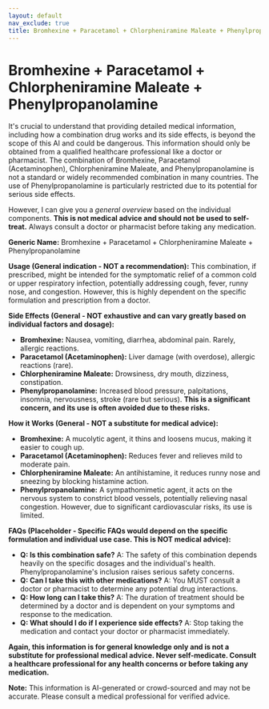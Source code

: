 ```yaml
---
layout: default
nav_exclude: true
title: Bromhexine + Paracetamol + Chlorpheniramine Maleate + Phenylpropanolamine
---
```


# Bromhexine + Paracetamol + Chlorpheniramine Maleate + Phenylpropanolamine

It's crucial to understand that providing detailed medical information, including how a combination drug works and its side effects, is beyond the scope of this AI and could be dangerous.  This information should only be obtained from a qualified healthcare professional like a doctor or pharmacist.  The combination of Bromhexine, Paracetamol (Acetaminophen), Chlorpheniramine Maleate, and Phenylpropanolamine is not a standard or widely recommended combination in many countries.  The use of Phenylpropanolamine is particularly restricted due to its potential for serious side effects.

However, I can give you a *general overview* based on the individual components.  **This is not medical advice and should not be used to self-treat.** Always consult a doctor or pharmacist before taking any medication.

**Generic Name:** Bromhexine + Paracetamol + Chlorpheniramine Maleate + Phenylpropanolamine

**Usage (General indication - NOT a recommendation):** This combination, if prescribed, might be intended for the symptomatic relief of a common cold or upper respiratory infection, potentially addressing cough, fever, runny nose, and congestion.  However, this is highly dependent on the specific formulation and prescription from a doctor.

**Side Effects (General - NOT exhaustive and can vary greatly based on individual factors and dosage):**

* **Bromhexine:** Nausea, vomiting, diarrhea, abdominal pain.  Rarely, allergic reactions.
* **Paracetamol (Acetaminophen):** Liver damage (with overdose), allergic reactions (rare).
* **Chlorpheniramine Maleate:** Drowsiness, dry mouth, dizziness, constipation.
* **Phenylpropanolamine:** Increased blood pressure, palpitations, insomnia, nervousness, stroke (rare but serious).  **This is a significant concern, and its use is often avoided due to these risks.**

**How it Works (General - NOT a substitute for medical advice):**

* **Bromhexine:** A mucolytic agent, it thins and loosens mucus, making it easier to cough up.
* **Paracetamol (Acetaminophen):** Reduces fever and relieves mild to moderate pain.
* **Chlorpheniramine Maleate:** An antihistamine, it reduces runny nose and sneezing by blocking histamine action.
* **Phenylpropanolamine:** A sympathomimetic agent, it acts on the nervous system to constrict blood vessels, potentially relieving nasal congestion.  However, due to significant cardiovascular risks, its use is limited.

**FAQs (Placeholder - Specific FAQs would depend on the specific formulation and individual use case.  This is NOT medical advice):**

* **Q: Is this combination safe?** A:  The safety of this combination depends heavily on the specific dosages and the individual's health.  Phenylpropanolamine's inclusion raises serious safety concerns.
* **Q: Can I take this with other medications?** A:  You MUST consult a doctor or pharmacist to determine any potential drug interactions.
* **Q: How long can I take this?** A:  The duration of treatment should be determined by a doctor and is dependent on your symptoms and response to the medication.
* **Q: What should I do if I experience side effects?** A:  Stop taking the medication and contact your doctor or pharmacist immediately.


**Again, this information is for general knowledge only and is not a substitute for professional medical advice.  Never self-medicate. Consult a healthcare professional for any health concerns or before taking any medication.**


**Note:** This information is AI-generated or crowd-sourced and may not be accurate. Please consult a medical professional for verified advice.